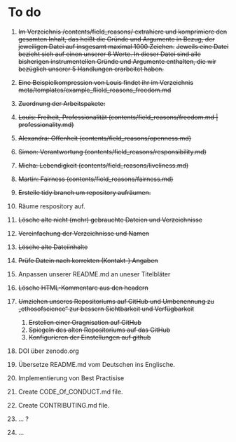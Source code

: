 # To do
1. ~~Im Verzeichnis /contents/field_reasons/ extrahiere und komprimiere den gesamten Inhalt, das heißt die Gründe und Argumente in Bezug, der jeweiligen Datei auf insgesamt maximal 1000 Zeichen.~~
~~Jeweils eine Datei bezieht sich auf einen unserer 6 Werte.
In dieser Datei sind alle bisherigen instrumentellen Gründe und Argumente enthalten, die wir bezüglich unserer 5 Handlungen erarbeitet haben.~~

2. ~~Eine Beispielkompression von Louis findet ihr im Verzeichnis
meta/templates/example_flield_reasons_freedom.md~~

3. ~~Zuordnung der Arbeitspakete:~~
  1. ~~Louis: Freiheit, Professionalität (contents/field_reasons/freedom.md | professionality.md)~~
  2. ~~Alexandra: Offenheit (contents/field_reasons/openness.md)~~
  3. ~~Simon: Verantwortung (contents/field_reasons/responsibility.md)~~
  4. ~~Micha: Lebendigkeit (contents/field_reasons/liveliness.md)~~
  5. ~~Martin: Fairness (contents/field_reasons/fairness.md)~~

4. ~~Erstelle tidy branch um repository aufräumen.~~
5. Räume respository auf.
  1. ~~Lösche alte nicht (mehr) gebrauchte Dateien und Verzeichnisse~~
  2. ~~Vereinfachung der Verzeichnisse und Namen~~
  3. ~~Lösche alte Dateiinhalte~~
  4. ~~Prüfe Datein nach korrekten (Kontakt-) Angaben~~
  5. Anpassen unserer README.md an uneser Titelbläter
  6. ~~Lösche HTML-Kommentare aus den headern~~

6. ~~Umziehen unseres Repositoriums auf GitHub und Umbenennung zu „ethosofscience“ zur bessern Sichtbarkeit und Verfügbarkeit~~
    1. ~~Erstellen einer Oragnisation auf GitHub~~
    2. ~~Spiegeln des alten Repositoriums auf das GitHub~~
    3. ~~Konfigurieren der Einstellungen auf github~~    

7. DOI über zenodo.org

8. Übersetze README.md vom Deutschen ins Englische.

9. Implementierung von Best Practisise
  1. Create CODE_Of_CONDUCT.md file.
  2. Create CONTRIBUTING.md file.
  3. … ?

12. …
